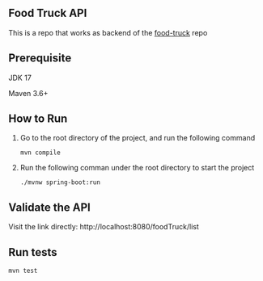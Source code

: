 ## Food Truck API

This is a repo that works as backend of the [food-truck](https://github.com/MrShang/food-truck) repo

## Prerequisite

JDK 17

Maven 3.6+

## How to Run

1. Go to the root directory of the project, and run the following command

   ```
   mvn compile
   ```

2. Run the following comman under the root directory to start the project

   ```
   ./mvnw spring-boot:run
   ```

## Validate the API

Visit the link directly: http://localhost:8080/foodTruck/list

## Run tests

   ```
mvn test
   ```